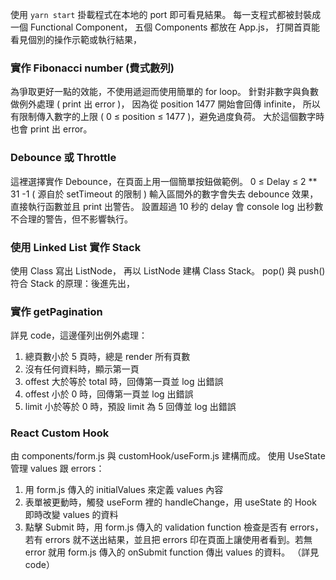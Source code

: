 
使用 `yarn start` 掛載程式在本地的 port 即可看見結果。
每一支程式都被封裝成一個 Functional Component，
五個 Components 都放在 App.js，
打開首頁能看見個別的操作示範或執行結果，

### 實作 Fibonacci number (費式數列)
為爭取更好一點的效能，不使用遞迴而使用簡單的 for loop。
針對非數字與負數做例外處理 ( print 出 error )，
因為從 position 1477 開始會回傳 infinite，
所以有限制傳入數字的上限 ( 0 ≤ position ≤ 1477 )，避免過度負荷。
大於這個數字時也會 print 出 error。

### Debounce 或 Throttle
這裡選擇實作 Debounce，在頁面上用一個簡單按鈕做範例。
0 ≤ Delay ≤ 2 ** 31 -1 ( 源自於 setTimeout 的限制 )
輸入區間外的數字會失去 debounce 效果，直接執行函數並且 print 出警告。
設置超過 10 秒的 delay 會 console log 出秒數不合理的警告，但不影響執行。

### 使用 Linked List 實作 Stack
使用 Class 寫出 ListNode，
再以 ListNode 建構 Class Stack。
pop() 與 push() 符合 Stack 的原理：後進先出，

### 實作 getPagination
詳見 code，這邊僅列出例外處理：
1. 總頁數小於 5 頁時，總是 render 所有頁數
2. 沒有任何資料時，顯示第一頁
3. offest 大於等於 total 時，回傳第一頁並 log 出錯誤
4. offest 小於 0 時，回傳第一頁並 log 出錯誤
5. limit 小於等於 0 時，預設 limit 為 5 回傳並 log 出錯誤

### React Custom Hook
由 components/form.js 與 customHook/useForm.js 建構而成。
使用 UseState 管理 values 跟 errors：
1. 用 form.js 傳入的 initialValues 來定義 values 內容
2. 表單被更動時，觸發 useForm 裡的 handleChange，用 useState 的 Hook 即時改變 values 的資料
3. 點擊 Submit 時，用 form.js 傳入的 validation function 檢查是否有 errors，若有 errors 就不送出結果，並且把 errors 印在頁面上讓使用者看到。若無 error 就用 form.js 傳入的 onSubmit function 傳出 values 的資料。
（詳見 code）
